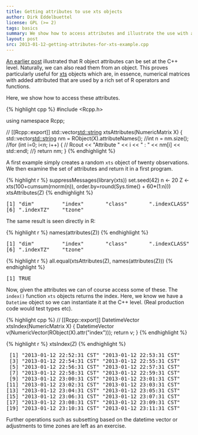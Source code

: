 ```yaml
---
title: Getting attributes to use xts objects
author: Dirk Eddelbuettel
license: GPL (>= 2)
tags: basics
summary: We show how to access attributes and illustrate the use with an xts object.
layout: post
src: 2013-01-12-getting-attributes-for-xts-example.cpp
---
```

[An earlier post](../setting-object-attributes) illustrated that R object attributes
can be set at the C++ level.  Naturally, we can also read them from an object. This proves 
particularly useful for [xts](http://cran.r-project.org/package=xts) objects which are, in 
essence, numerical matrices with added attributed that are used by a rich set of R operators 
and functions. 

Here, we show how to access these attributes.




{% highlight cpp %}
#include <Rcpp.h>

using namespace Rcpp;
 
// [[Rcpp::export]]
std::vector<std::string> xtsAttributes(NumericMatrix X) {
    std::vector<std::string> nm = RObject(X).attributeNames();
    //int n = nm.size();
    //for (int i=0; i<n; i++) {
    //   Rcout << "Attribute " << i << " : " << nm[i] << std::endl;
    //}
    return nm;
}
{% endhighlight %}


A first example simply creates a random `xts` object of twenty observations. 
We then examine the set of attributes and return it in a first program.

{% highlight r %}
  suppressMessages(library(xts))
  set.seed(42)
  n <- 20
  Z <- xts(100+cumsum(rnorm(n)), order.by=round(Sys.time() + 60*(1:n)))
  xtsAttributes(Z)
{% endhighlight %}



<pre class="output">
[1] "dim"         "index"       "class"       ".indexCLASS" "tclass"     
[6] ".indexTZ"    "tzone"      
</pre>


The same result is seen directly in R:

{% highlight r %}
  names(attributes(Z))
{% endhighlight %}



<pre class="output">
[1] "dim"         "index"       "class"       ".indexCLASS" "tclass"     
[6] ".indexTZ"    "tzone"      
</pre>



{% highlight r %}
  all.equal(xtsAttributes(Z), names(attributes(Z)))
{% endhighlight %}



<pre class="output">
[1] TRUE
</pre>


Now, given the attributes we can of course access some of these.
The `index()` function `xts` objects returns the index. Here, we know
we have a `Datetime` object so we can instantiate it at the C++ level.
(Real production code would test types etc).

{% highlight cpp %}
// [[Rcpp::export]]
DatetimeVector xtsIndex(NumericMatrix X) {
    DatetimeVector v(NumericVector(RObject(X).attr("index")));
    return v;
}
{% endhighlight %}


{% highlight r %}
  xtsIndex(Z)
{% endhighlight %}



<pre class="output">
 [1] "2013-01-12 22:52:31 CST" "2013-01-12 22:53:31 CST"
 [3] "2013-01-12 22:54:31 CST" "2013-01-12 22:55:31 CST"
 [5] "2013-01-12 22:56:31 CST" "2013-01-12 22:57:31 CST"
 [7] "2013-01-12 22:58:31 CST" "2013-01-12 22:59:31 CST"
 [9] "2013-01-12 23:00:31 CST" "2013-01-12 23:01:31 CST"
[11] "2013-01-12 23:02:31 CST" "2013-01-12 23:03:31 CST"
[13] "2013-01-12 23:04:31 CST" "2013-01-12 23:05:31 CST"
[15] "2013-01-12 23:06:31 CST" "2013-01-12 23:07:31 CST"
[17] "2013-01-12 23:08:31 CST" "2013-01-12 23:09:31 CST"
[19] "2013-01-12 23:10:31 CST" "2013-01-12 23:11:31 CST"
</pre>


Further operations such as subsetting based on the datetime vector
or adjustments to time zones are left as an exercise.
